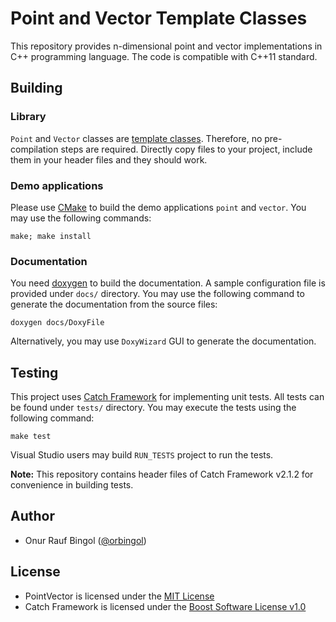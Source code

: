 # Point and Vector Template Classes

This repository provides n-dimensional point and vector implementations in C++ programming language. The code is
compatible with C++11 standard.

## Building

### Library

`Point` and `Vector` classes are [template classes](https://isocpp.org/wiki/faq/templates).
Therefore, no pre-compilation steps are required. Directly copy files to your project, include them in your header files
and they should work.

### Demo applications

Please use [CMake](https://cmake.org) to build the demo applications `point` and `vector`. You may use the following commands:

`make; make install`

### Documentation

You need [doxygen](http://www.stack.nl/~dimitri/doxygen/) to build the documentation. A sample configuration file is provided under `docs/` directory.
You may use the following command to generate the documentation from the source files:

`doxygen docs/DoxyFile`

Alternatively, you may use `DoxyWizard` GUI to generate the documentation.

## Testing

This project uses [Catch Framework](https://github.com/catchorg/Catch2) for implementing unit tests. All tests can be found under `tests/` directory. 
You may execute the tests using the following command:

`make test`

Visual Studio users may build `RUN_TESTS` project to run the tests.

**Note:** This repository contains header files of Catch Framework v2.1.2 for convenience in building tests.

## Author

* Onur Rauf Bingol ([@orbingol](https://github.com/orbingol))

## License

* PointVector is licensed under the [MIT License](LICENSE)
* Catch Framework is licensed under the [Boost Software License v1.0](https://www.boost.org/LICENSE_1_0.txt)
